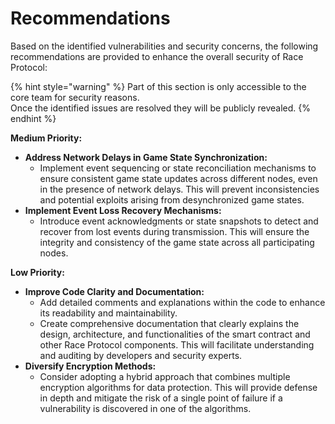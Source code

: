 # Recommendations

Based on the identified vulnerabilities and security concerns, the following recommendations are provided to enhance the overall security of Race Protocol:

{% hint style="warning" %}
Part of this section is only accessible to the core team for security reasons. \
Once the identified issues are resolved they will be publicly revealed.
{% endhint %}

**Medium Priority:**

* **Address Network Delays in Game State Synchronization:**
  * Implement event sequencing or state reconciliation mechanisms to ensure consistent game state updates across different nodes, even in the presence of network delays. This will prevent inconsistencies and potential exploits arising from desynchronized game states.
* **Implement Event Loss Recovery Mechanisms:**
  * Introduce event acknowledgments or state snapshots to detect and recover from lost events during transmission. This will ensure the integrity and consistency of the game state across all participating nodes.

**Low Priority:**

* **Improve Code Clarity and Documentation:**
  * Add detailed comments and explanations within the code to enhance its readability and maintainability.
  * Create comprehensive documentation that clearly explains the design, architecture, and functionalities of the smart contract and other Race Protocol components. This will facilitate understanding and auditing by developers and security experts.
* **Diversify Encryption Methods:**
  * Consider adopting a hybrid approach that combines multiple encryption algorithms for data protection. This will provide defense in depth and mitigate the risk of a single point of failure if a vulnerability is discovered in one of the algorithms.
